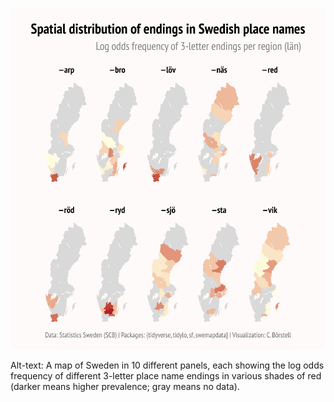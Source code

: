 ![](swedish_placenames.png)

Alt-text: A map of Sweden in 10 different panels, each showing the log odds frequency of different 3-letter place name endings in various shades of red (darker means higher prevalence; gray means no data).
